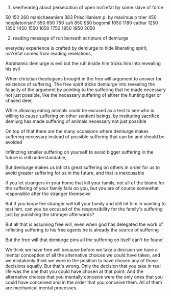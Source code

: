 
1) see/hearing about persecution of open ma'refat by some slave of force

50
150
260 manichaeanism
383 Priscillianism p. by maximus o trier
450 neoplatonism?
550
650
750 sufi
850
950 bogomil
1050
1180 cathar
1250
1350
1450
1550
1650
1750
1850
1950
2050

2) reading message of ruh beneath scripture of demiurge

everyday experience is crafted by demiurge to hide liberating spirit, ma'refat comes from reading revelations,

Abrahamic demiurge is evil but the ruh inside him tricks him into revealing his evil

When christian theologians brought in the free will argument to answer for existence of suffering, 
The free spirit tricks demiurge into revealing the falacity of the argument by pointing to the suffering that he made necessary not just possible,
like the necessary suffering of either the hunting tiger or chased deer,

While allowing eating animals could be excused as a test to see who is willing to cause suffering on other sentient beings,
by instituting sacrifice demiurg has made suffering of animals necessary not just possible

On top of that there are the many occasions where demiurge makes suffering necessary instead of possible suffering that can be and should be avoided

Inflincting smaller suffering on yourself to avoid bigger suffering in the future is still understandable,

But demiurge makes us inflicts great suffering on others in order for us to avoid greater suffering for us in the future, and that is inexcusable

If you let strangers in your home that kill your family, not all of the blame for the suffering of your family falls on you, but you are of cource somewhat responsible after the stranger themselve

But if you know the stranger will kill your family and still let him in wanting to test him, can you be excused of the responsibility for the family's suffering just by punishing the stranger afterwards?

But all that is assuming free will, even when god has delegated the work of inflicting suffering to his free agents he is already the source of suffering

But the free will that demiurge pins all the suffering on itself can't be found

We think we have free will because before we take a decision we have a mental conception of all the alternative choices we could have taken, and we mistakenly think we were in the position to have chosen any of those decisions equally. But that's wrong. Only the decision that you take in real life was the one that you could have chosen at that point. And the alternative choices that you mentally conceive were the only ones that you could have conceived and in the order that you conceive them. All of them are mechanical mental processes.


